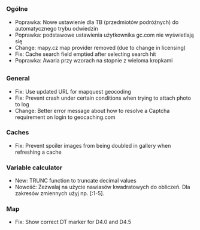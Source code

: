 ##

### Ogólne
- Poprawka: Nowe ustawienie dla TB (przedmiotów podróżnych) do automatycznego trybu odwiedzin
- Poprawka: podstawowe ustawienia użytkownika gc.com nie wyświetlają się
- Change: mapy.cz map provider removed (due to change in licensing)
- Fix: Cache search field emptied after selecting search hit
- Poprawka: Awaria przy wzorach na stopnie z wieloma kropkami

##

### General
- Fix: Use updated URL for mapquest geocoding
- Fix: Prevent crash under certain conditions when trying to attach photo to log
- Change: Better error message about how to resolve a Captcha requirement on login to geocaching.com

### Caches
- Fix: Prevent spoiler images from being doubled in gallery when refreshing a cache

### Variable calculator
- New: TRUNC function to truncate decimal values
- Nowość: Zezwalaj na użycie nawiasów kwadratowych do obliczeń. Dla zakresów zmiennych użyj np. \[:1-5\].

### Map
- Fix: Show correct DT marker for D4.0 and D4.5
